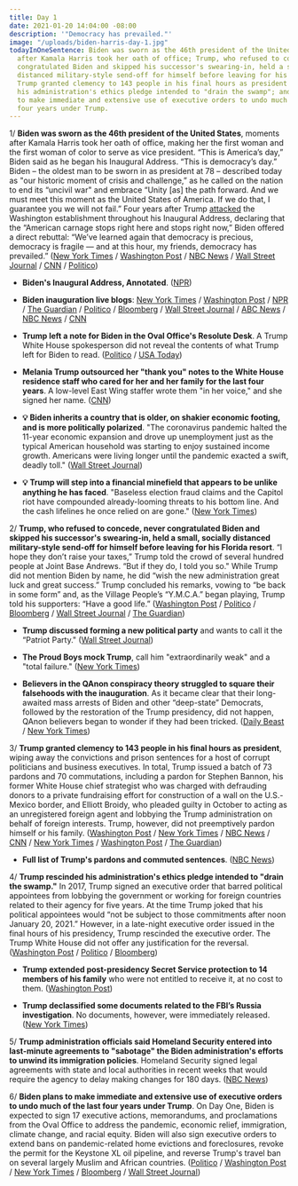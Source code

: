 ```yaml
---
title: Day 1
date: 2021-01-20 14:04:00 -08:00
description: '"Democracy has prevailed."'
image: "/uploads/biden-harris-day-1.jpg"
todayInOneSentence: Biden was sworn as the 46th president of the United States, moments
  after Kamala Harris took her oath of office; Trump, who refused to concede, never
  congratulated Biden and skipped his successor's swearing-in, held a small, socially
  distanced military-style send-off for himself before leaving for his Florida resort;
  Trump granted clemency to 143 people in his final hours as president and rescinded
  his administration's ethics pledge intended to "drain the swamp"; and Biden plans
  to make immediate and extensive use of executive orders to undo much of the last
  four years under Trump.
---
```


1/ **Biden was sworn as the 46th president of the United States**, moments after Kamala Harris took her oath of office, making her the first woman and the first woman of color to serve as vice president. “This is America’s day,” Biden said as he began his Inaugural Address. “This is democracy’s day.” Biden – the oldest man to be sworn in as president at 78 – described today as "our historic moment of crisis and challenge,” as he called on the nation to end its “uncivil war" and embrace “Unity \[as\] the path forward. And we must meet this moment as the United States of America. If we do that, I guarantee you we will not fail.” Four years after Trump [attacked](https://whatthefuckjusthappenedtoday.com/2017/01/20/Day-1/#7-trump-attacked-the-washington-esta) the Washington establishment throughout his Inaugural Address, declaring that the “American carnage stops right here and stops right now,” Biden offered a direct rebuttal: “We’ve learned again that democracy is precious, democracy is fragile — and at this hour, my friends, democracy has prevailed.” ([New York Times](https://www.nytimes.com/live/2021/01/20/us/biden-inauguration/biden-sworn-in) / [Washington Post](https://www.washingtonpost.com/politics/joe-biden-sworn-in/2021/01/20/13465c90-5a7c-11eb-a976-bad6431e03e2_story.html) / [NBC News](https://www.nbcnews.com/politics/white-house/biden-harris-inauguration-amid-covid-pandemic-d-c-lockdown-n1254732) / [Wall Street Journal](https://www.wsj.com/articles/joe-biden-presidential-inauguration-2021-11611095413) / [CNN](https://www.cnn.com/2021/01/20/politics/joe-biden-presidential-inauguration/index.html) / [Politico](https://www.politico.com/news/2021/01/20/biden-inauguration-america-dystopia-460840))

* **Biden's Inaugural Address, Annotated**. ([NPR](https://www.npr.org/2021/01/20/956922884/bidens-inaugural-address-annotated))

* **Biden inauguration live blogs**: [New York Times](https://www.nytimes.com/live/2021/01/20/us/biden-inauguration) / [Washington Post](https://www.washingtonpost.com/politics/2021/01/20/biden-inauguration-day-live-updates/) / [NPR](https://www.npr.org/sections/inauguration-day-live-updates/2021/01/20/956923283/watch-live-inauguration-day-ceremony-and-events) / [The Guardian](https://www.theguardian.com/us-news/live/2021/jan/20/joe-biden-inauguration-donald-trump-impeachment-kamala-harris-washington-covid-coronavirus-live-updates) / [Politico](https://www.politico.com/live-news-updates/2021/01/20/inauguration-day-2021-live-updates-online-coverage-highlights-210120) / [Bloomberg](https://www.bloomberg.com/news/live-blog/2021-01-12/joe-biden-presidential-inauguration?srnd=premium) / [Wall Street Journal](https://www.wsj.com/livecoverage/biden-presidential-inauguration-2021) / [ABC News](https://abcnews.go.com/Politics/live-updates/biden-trump-2020-election-transition-inauguration/?id=75311140) / [NBC News](https://www.nbcnews.com/politics/2020-election/live-blog/2021-01-20-biden-inauguration-n1254778) / [CNN](https://www.cnn.com/politics/live-news/biden-harris-inauguration-day-2021/index.html)

* **Trump left a note for Biden in the Oval Office's Resolute Desk**. A Trump White House spokesperson did not reveal the contents of what Trump left for Biden to read. ([Politico](https://www.politico.com/news/2021/01/20/trump-biden-inauguration-day-460670) / [USA Today](https://www.usatoday.com/story/news/politics/2021/01/20/donald-trump-leaves-letter-joe-biden-inauguration-day/4228139001/))

* **Melania Trump outsourced her "thank you" notes to the White House residence staff who cared for her and her family for the last four years**. A low-level East Wing staffer wrote them "in her voice," and she signed her name. ([CNN](https://www.cnn.com/2021/01/20/politics/melania-trump-thank-you-notes/index.html))

* **💡 Biden inherits a country that is older, on shakier economic footing, and is more politically polarized**. "The coronavirus pandemic halted the 11-year economic expansion and drove up unemployment just as the typical American household was starting to enjoy sustained income growth. Americans were living longer until the pandemic exacted a swift, deadly toll." ([Wall Street Journal](https://www.wsj.com/articles/biden-inherits-an-older-polarized-and-financially-insecure-nation-11611153710))

* **💡 Trump will step into a financial minefield that appears to be unlike anything he has faced**. "Baseless election fraud claims and the Capitol riot have compounded already-looming threats to his bottom line. And the cash lifelines he once relied on are gone." ([New York Times](https://www.nytimes.com/2021/01/19/us/trump-finances.html))

2/ **Trump, who refused to concede, never congratulated Biden and skipped his successor's swearing-in, held a small, socially distanced military-style send-off for himself before leaving for his Florida resort**. “I hope they don’t raise your taxes,” Trump told the crowd of several hundred people at Joint Base Andrews. “But if they do, I told you so." While Trump did not mention Biden by name, he did “wish the new administration great luck and great success.” Trump concluded his remarks, vowing to “be back in some form” and, as the Village People’s “Y.M.C.A.” began playing, Trump told his supporters: “Have a good life.” ([Washington Post](https://www.washingtonpost.com/politics/trump-leaves-white-house/2021/01/20/bb561da4-5a9e-11eb-b8bd-ee36b1cd18bf_story.html) / [Politico](https://www.politico.com/news/2021/01/20/trump-pledges-we-will-be-back-farewell-event-460675) / [Bloomberg](https://www.bloomberg.com/news/articles/2021-01-20/trump-to-depart-with-airbase-send-off-before-biden-inaugural?sref=MIBMEEoj) / [Wall Street Journal](https://www.wsj.com/articles/joe-biden-presidential-inauguration-2021-11611095413) / [The Guardian](https://www.theguardian.com/us-news/2021/jan/20/trump-leaves-white-house-biden-to-be-sworn-in))

* **Trump discussed forming a new political party** and wants to call it the “Patriot Party." ([Wall Street Journal](https://www.wsj.com/livecoverage/trump-impeachment-biden-inauguration/card/90pPMzFPqr5fMzg1Bkbs))

* **The Proud Boys mock Trump**, call him "extraordinarily weak" and a "total failure." ([New York Times](https://www.nytimes.com/2021/01/20/technology/proud-boys-trump.html))

* **Believers in the QAnon conspiracy theory struggled to square their falsehoods with the inauguration**. As it became clear that their long-awaited mass arrests of Biden and other “deep-state” Democrats, followed by the restoration of the Trump presidency, did not happen, QAnon believers began to wonder if they had been tricked. ([Daily Beast](https://www.thedailybeast.com/im-about-to-puke-qanon-in-chaos-as-biden-takes-office?ref=home) / [New York Times](https://www.nytimes.com/2021/01/20/technology/qanon-inauguration.html))

3/ **Trump granted clemency to 143 people in his final hours as president**, wiping away the convictions and prison sentences for a host of corrupt politicians and business executives. In total, Trump issued a batch of 73 pardons and 70 commutations, including a pardon for Stephen Bannon, his former White House chief strategist who was charged with defrauding donors to a private fundraising effort for construction of a wall on the U.S.-Mexico border, and Elliott Broidy, who pleaded guilty in October to acting as an unregistered foreign agent and lobbying the Trump administration on behalf of foreign interests. Trump, however, did not preemptively pardon himself or his family. ([Washington Post](https://www.washingtonpost.com/politics/trump-pardons/2021/01/20/7653bd12-59a2-11eb-8bcf-3877871c819d_story.html) / [New York Times](https://www.nytimes.com/2021/01/20/us/politics/trump-pardons.html) / [NBC News](https://www.nbcnews.com/politics/donald-trump/trump-pardons-steve-bannon-along-dozens-others-final-hours-office-n1254754) / [CNN](https://www.cnn.com/2021/01/20/politics/trump-pardons-commutations-list) / [New York Times](https://www.nytimes.com/2021/01/19/us/politics/trump-pardons-bannon.html) / [Washington Post](https://www.washingtonpost.com/national-security/stephen-bannon-trump-pardon/2021/01/20/04dc7132-30db-11eb-860d-f7999599cbc2_story.html) / [The Guardian](https://www.theguardian.com/us-news/2021/jan/20/donald-trump-pardons-steve-bannon-amid-last-acts-of-presidency-report))

* **Full list of Trump's pardons and commuted sentences**. ([NBC News](https://www.nbcnews.com/politics/donald-trump/full-list-trump-s-last-minute-pardons-commuted-sentences-n1254806))

4/ **Trump rescinded his administration's ethics pledge intended to "drain the swamp."** In 2017, Trump signed an executive order that barred political appointees from lobbying the government or working for foreign countries related to their agency for five years. At the time Trump joked that his political appointees would “not be subject to those commitments after noon January 20, 2021.” However, in a late-night executive order issued in the final hours of his presidency, Trump rescinded the executive order. The Trump White House did not offer any justification for the reversal. ([Washington Post](https://www.washingtonpost.com/politics/trump-lobbying-executive-order/2021/01/20/4a2afd16-5ae9-11eb-a976-bad6431e03e2_story.html) / [Politico](https://www.politico.com/news/2021/01/20/trump-revokes-rule-lobbying-by-white-house-staff-460608) / [Bloomberg](https://www.bloomberg.com/news/articles/2021-01-20/trump-revokes-lobbying-ban-after-promising-to-drain-the-swamp?srnd=politics-vp&sref=MIBMEEoj))

* **Trump extended post-presidency Secret Service protection to 14 members of his family** who were not entitled to receive it, at no cost to them. ([Washington Post](https://www.washingtonpost.com/politics/trump-extended-secret-service-protection-for-13-members-of-his-family-as-he-left-office/2021/01/20/31ef3e9e-5b3c-11eb-b8bd-ee36b1cd18bf_story.html))

* **Trump declassified some documents related to the FBI’s Russia investigation**. No documents, however, were immediately released. ([New York Times](https://www.nytimes.com/live/2021/01/19/us/inauguration-day-biden/trump-declassify-crossfire-hurricane-russia))

5/ **Trump administration officials said Homeland Security entered into last-minute agreements to "sabotage" the Biden administration's efforts to unwind its immigration policies**. Homeland Security signed legal agreements with state and local authorities in recent weeks that would require the agency to delay making changes for 180 days. ([NBC News](https://www.nbcnews.com/news/amp/ncna1254733))

6/ **Biden plans to make immediate and extensive use of executive orders to undo much of the last four years under Trump**. On Day One, Biden is expected to sign 17 executive actions, memorandums, and proclamations from the Oval Office to address the pandemic, economic relief, immigration, climate change, and racial equity. Biden will also sign executive orders to extend bans on pandemic-related home evictions and foreclosures, revoke the  permit for the Keystone XL oil pipeline, and reverse Trump's travel ban on several largely Muslim and African countries. ([Politico](https://www.politico.com/news/2021/01/21/joe-biden-executive-action-blitz-day-one-460587) / [Washington Post](https://www.washingtonpost.com/politics/biden-trump-orders-masks/2021/01/20/7b6a1bec-5a98-11eb-b8bd-ee36b1cd18bf_story.html) / [New York Times](https://www.nytimes.com/2021/01/20/us/politics/biden-executive-action.html) / [Bloomberg](https://www.bloomberg.com/news/articles/2021-01-20/biden-to-extend-cdc-s-moratorium-on-evictions-and-foreclosures?sref=MIBMEEoj) / [Wall Street Journal](https://www.wsj.com/articles/bidens-first-day-orders-will-include-mask-mandate-blocking-keystone-pipeline-11611136804))

